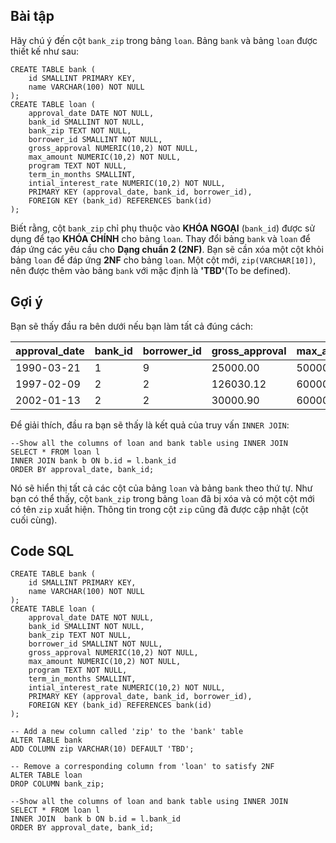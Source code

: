 ## Bài tập
Hãy chú ý đến cột `bank_zip` trong bảng `loan`. Bảng `bank` và bảng `loan` được thiết kế như sau:
```
CREATE TABLE bank (
    id SMALLINT PRIMARY KEY,
    name VARCHAR(100) NOT NULL
);
CREATE TABLE loan (
    approval_date DATE NOT NULL,
    bank_id SMALLINT NOT NULL,
    bank_zip TEXT NOT NULL,
    borrower_id SMALLINT NOT NULL,
    gross_approval NUMERIC(10,2) NOT NULL,
    max_amount NUMERIC(10,2) NOT NULL,
    program TEXT NOT NULL,
    term_in_months SMALLINT,
    intial_interest_rate NUMERIC(10,2) NOT NULL,
    PRIMARY KEY (approval_date, bank_id, borrower_id),
    FOREIGN KEY (bank_id) REFERENCES bank(id) 
);
```
Biết rằng, cột `bank_zip` chỉ phụ thuộc vào **KHÓA NGOẠI** (`bank_id`) được sử dụng để tạo **KHÓA CHÍNH** cho bảng `loan`. Thay đổi bảng `bank` và `loan` để đáp ứng các yêu cầu cho **Dạng chuẩn 2 (2NF)**. Bạn sẽ cần xóa một cột khỏi bảng `loan` để đáp ứng **2NF** cho bảng `loan`. Một cột mới, `zip(VARCHAR[10])`, nên được thêm vào bảng `bank` với mặc định là **'TBD'**(To be defined).

## Gợi ý
Bạn sẽ thấy đầu ra bên dưới nếu bạn làm tất cả đúng cách:

| approval_date	| bank_id	| borrower_id	| gross_approval | max_amount	| program	| term_in_months | initial_interest_rate | id	| name | zip |
|---------------|---------|-------------|----------------|------------|---------|----------------|-----------------------|----|------|-----|
| 1990-03-21 | 1 | 9 | 25000.00	| 5000000.00 | 7a	| 36 | 10.12 | 1 | ACB | TBD | 
| 1997-02-09 | 2 | 2 | 126030.12 | 6000000.00	| 504	60 | 6.3 | 2 | BIDV	| TBD | 
| 2002-01-13 | 2 | 2 | 30000.90	| 6000000.00 | 504 | 48	| 5.15 | 2 | BIDV	| TBD | 

Để giải thích, đầu ra bạn sẽ thấy là kết quả của truy vấn `INNER JOIN`:
```
--Show all the columns of loan and bank table using INNER JOIN
SELECT * FROM loan l 
INNER JOIN bank b ON b.id = l.bank_id 
ORDER BY approval_date, bank_id;
```
Nó sẽ hiển thị tất cả các cột của bảng `loan` và bảng `bank` theo thứ tự. Như bạn có thể thấy, cột `bank_zip` trong bảng `loan` đã bị xóa và có một cột mới có tên `zip` xuất hiện. Thông tin trong cột `zip` cũng đã được cập nhật (cột cuối cùng).

## Code SQL
```
CREATE TABLE bank (
    id SMALLINT PRIMARY KEY,
    name VARCHAR(100) NOT NULL
);
CREATE TABLE loan (
    approval_date DATE NOT NULL,
    bank_id SMALLINT NOT NULL,
    bank_zip TEXT NOT NULL,
    borrower_id SMALLINT NOT NULL,
    gross_approval NUMERIC(10,2) NOT NULL,
    max_amount NUMERIC(10,2) NOT NULL,
    program TEXT NOT NULL,
    term_in_months SMALLINT,
    intial_interest_rate NUMERIC(10,2) NOT NULL,
    PRIMARY KEY (approval_date, bank_id, borrower_id),
    FOREIGN KEY (bank_id) REFERENCES bank(id) 
);

-- Add a new column called 'zip' to the 'bank' table 
ALTER TABLE bank
ADD COLUMN zip VARCHAR(10) DEFAULT 'TBD';

-- Remove a corresponding column from 'loan' to satisfy 2NF
ALTER TABLE loan
DROP COLUMN bank_zip;

--Show all the columns of loan and bank table using INNER JOIN
SELECT * FROM loan l  
INNER JOIN  bank b ON b.id = l.bank_id 
ORDER BY approval_date, bank_id;
```
